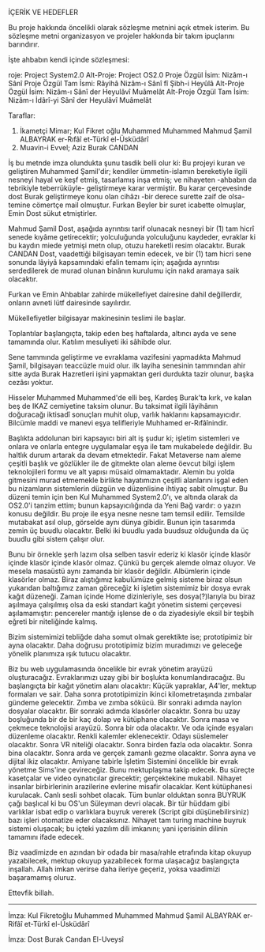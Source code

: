 İÇERİK VE HEDEFLER

Bu proje hakkında öncelikli olarak sözleşme metnini açık etmek isterim. Bu sözleşme metni organizasyon ve projeler hakkında bir takım ipuçlarını barındırır.

İşte ahbabın kendi içinde sözleşmesi:

roje: Project System2.0
Alt-Proje: Project OS2.0
Proje Özgül İsim: Nizâm-ı Sânî
Proje Özgül Tam İsmi: Râyihâ Nizâm-ı Sânî fî Şibh-i Heyûlâ
Alt-Proje Özgül İsim: Nizâm-ı Sânî der Heyulâvî Muâmelât
Alt-Proje Özgül Tam İsim: Nizâm-ı İdârî-yi Sânî der Heyulâvî Muâmelât

Taraflar: 
1. İkametçi Mimar; Kul Fikret oğlu Muhammed Muhammed Mahmud Şamil ALBAYRAK er-Rıfâî et-Türkî el-Üsküdârî
2. Muavin-i Evvel; Aziz Burak CANDAN

İş bu metnde imza olundukta şunu tasdik belli olur ki:
Bu projeyi kuran ve geliştiren Muhammed Şamil'dir; kendiler ümmetin-islamın bereketiyle ilgili nesneyi hayal ve keşf etmiş, tasarlamış inşa etmiş; ve nihayeten -ahbabın da tebrikiyle teberrüküyle- geliştirmeye karar vermiştir.
Bu karar çerçevesinde dost Burak geliştirmeye konu olan cihâzı -bir derece surette zaif de olsa- temine cömertçe mail olmuştur.
Furkan Beyler bir suret icabette olmuşlar, Emin Dost sükut etmiştirler.

Mahmud Şamil Dost, aşağıda ayrıntısı tarif olunacak nesneyi bir (1) tam hicrî senede kıyâme getirecektir; yolculuğunda yolculuğunu kaydeder, evraklar ki bu kaydın miede yetmişi metn olup, otuzu hareketli resim olacaktır. Burak CANDAN Dost, vaadettiği bilgisayarı temin edecek, ve bir (1) tam hicri sene sonunda lâyiyâ kapsamındaki efalin temamı için; aşağıda ayrıntısı serdedilerek de murad olunan binânın kurulumu için nakd aramaya saik olacaktır.

Furkan ve Emin Ahbablar zahirde mükellefiyet dairesine dahil değillerdir, onların avneti lütf dairesinde sayılırdır.

Mükellefiyetler bilgisayar makinesinin teslimi ile başlar.

Toplantılar başlangıçta, takip eden beş haftalarda, altıncı ayda ve sene tamamında olur. Katılım mesuliyeti iki sâhibde olur.

Sene tammında geliştirme ve evraklama vazifesini yapmadıkta Mahmud Şamil, bilgisayarı teaccüzle muid olur. ilk layiha senesinin tammından ahir sitte ayda Burak Hazretleri işini yapmaktan geri durdukta tazir olunur, başka cezâsı yoktur.

Hisseler Muhammed Muhammed'de elli beş, Kardeş Burak'ta kırk, ve kalan beş de IKAZ cemiyetine taksim olunur. Bu taksimat ilgili lâyihânın doğuracağı iktisadî sonuçları muhit olup, varlık haklarını kapsamayıcıdır. Bilcümle maddi ve manevi eşya telifleriyle Muhhamed er-Rıfâînindir.

Başlıkta addolunan biri kapsayıcı biri alt iş şudur ki; işletim sistemleri ve onlara ve onlarla entegre uygulamalar eşya ile tam mukabelede değildir. Bu haltlık durum artarak da devam etmektedir. Fakat Metaverse nam aleme çeşitli başlık ve gözlükler ile de gitmekte olan aleme öevcut bilgi işlem teknolojileri formu ve alt yapısı müsaid olmamaktadır. Alemin bu yolda gitmesini murad etmemekle birlikte hayatımızın çeşitli alanlarını işgal eden bu nizamların sistemlerin düzgün ve düzenlisine ihtiyaç sabit olmuştur. Bu düzeni temin için ben Kul Muhammed System2.0'ı, ve altında olarak da OS2.0'i tanzim ettim; bunun kapsayıcılığında da Yeni Bağ vardır: o yazın konusu değildir. Bu proje ile eşya nesne nesne tam temsil edilir. Temsilde mutabakat asıl olup, görselde aynı dünya gibidir. Bunun için tasarımda zemin üç buudlu olacaktır. Belki iki buudlu yada buudsuz olduğunda da üç buudlu gibi sistem çalışır olur. 

Bunu bir örnekle şerh lazım olsa selben tasvir ederiz ki klasör içinde klasör içinde klasör içinde klasör olmaz. Çünkü bu gerçek alemde olmaz oluyor. Ve mesela masaüstü aynı zamanda bir klasör değildir. Albümlerin içinde klasörler olmaz.  Biraz alıştığımız kabulümüze gelmiş sisteme biraz olsun yukarıdan baltığımız zaman göreceğiz ki işletim sistemimiz bir dosya evrak kağıt düzeneği. Zaman içinde Home dizinleriyle, ses dosya(?)larıyla bu biraz aşılmaya çalışılmış olsa da eski standart kağıt yönetim sistemi çerçevesi aşılamamıştır: pencereler mantığı işlense de o da ziyadesiyle eksil bir teşbih eğreti bir niteliğinde kalmış.

Bizim sistemimizi tebliğde daha somut olmak gerektikte ise; prototipimiz bir ayna olacaktır. Daha doğrusu prototipimiz bizim muradımızı ve geleceğe yönelik planımıza ışık tutucu olacaktır.

Biz bu web uygulamasında öncelikle bir evrak yönetim arayüzü oluşturacağız. Evraklarımızı uzay gibi bir boşlukta konumlandıracağız. Bu başlangıçta bir kağıt yönetim alanı olacaktır: Küçük yapraklar, A4'ler, mektup formaları ve sair. Daha sonra prototipimizin ikinci kilometretaşında zımbalar gündeme gelecektir. Zımba ve zımba sökücü. Bir sonraki adımda naylon dosyalar olacaktır. Bir sonraki adımda klasörler olacaktır. Sonra bu uzay boşluğunda bir de bir kaç dolap ve kütüphane olacaktır. Sonra masa ve çekmece teknolojisi arayüzü. Sonra bir oda olacaktır. Ve oda içinde eşyaları düzenleme olacaktır. Renkli kalemler eklenecektir. Odayı süslemeler olacaktır. Sonra VR niteliği olacaktır. Sonra birden fazla oda olacaktır. Sonra bina olacaktır. Sonra arda ve gerçek zamanlı gezme olacaktır. Sonra ayna ve dijital ikiz olacaktır. Amiyane tabirle İşletim Sistemini öncelikle bir evrak yönetme Sims'ine çevireceğiz. Bunu mektuplaşma takip edecek. Bu süreçte kasetçalar ve video oynatıcılar girecektir; gerçektekine mukabil. Nihayet insanlar birbirlerinin arazilerine evlerine misafir olacaklar. Kent kütüphanesi kurulacak. Canlı sesli sohbet olacak. Tüm bunlar olduktan sonra BUYRUK çağı başlıcal ki bu OS'un Süleyman devri olacak. Bir tür hüddam gibi varlıklar isbat edip o varlıklara buyruk vererek (Script gibi düşünebilirsiniz) bazı işleri otomatize eder olacaksınız. Nihayet tam turing machine buyruk sistemi oluşacak; bu içteki yazılım dili imkanını; yani içerisinin dilinin tamamını ifade edecek.

Biz vaadimizde en azından bir odada bir masa/rahle etrafında kitap okuyup yazabilecek, mektup okuyup yazabilecek forma ulaşacağız başlangıçta inşallah. Allah imkan verirse daha ileriye geçeriz, yoksa vaadimizi başaramamış oluruz.

Ettevfik billah.

---------------------------------------------------------------------------------------------

İmza: Kul Fikretoğlu Muhammed Muhammed Mahmud Şamil ALBAYRAK er-Rifâî et-Türkî el-Üsküdârî

İmza: Dost Burak Candan El-Uveysî

